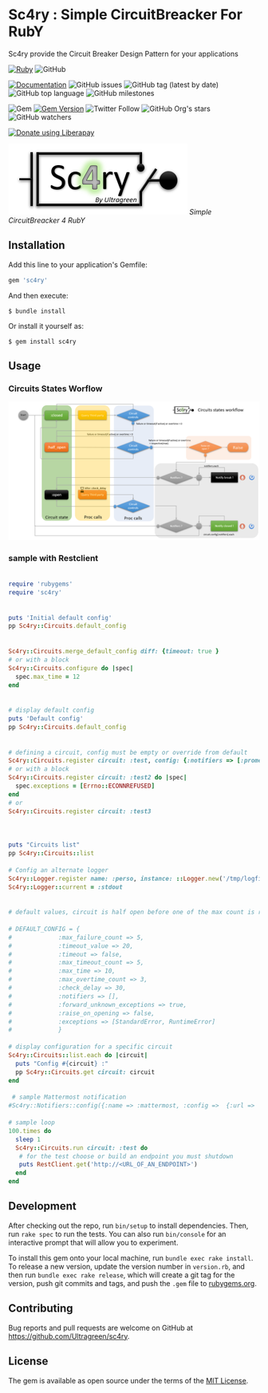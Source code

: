 # Sc4ry : Simple CircuitBreacker For RubY

Sc4ry provide the Circuit Breaker Design Pattern for your applications

[![Ruby](https://github.com/Ultragreen/Sc4ry/workflows/Ruby/badge.svg)](https://github.com/Ultragreen/sc4ry/actions?query=workflow%3ARuby+branch%3Amaster)
![GitHub](https://img.shields.io/github/license/Ultragreen/sc4ry)

[![Documentation](https://img.shields.io/badge/docs-rubydoc.info-brightgreen)](https://rubydoc.info/gems/sc4ry)
![GitHub issues](https://img.shields.io/github/issues/Ultragreen/sc4ry)
![GitHub tag (latest by date)](https://img.shields.io/github/v/tag/Ultragreen/sc4ry)
![GitHub top language](https://img.shields.io/github/languages/top/Ultragreen/sc4ry)
![GitHub milestones](https://img.shields.io/github/milestones/open/Ultragreen/sc4ry)

![Gem](https://img.shields.io/gem/dt/sc4ry)
[![Gem Version](https://badge.fury.io/rb/sc4ry.svg)](https://badge.fury.io/rb/sc4ry)
![Twitter Follow](https://img.shields.io/twitter/follow/Ultragreen?style=social)
![GitHub Org's stars](https://img.shields.io/github/stars/Ultragreen?style=social)
![GitHub watchers](https://img.shields.io/github/watchers/Ultragreen/sc4ry?style=social)

<script src="https://liberapay.com/ruydiaz/widgets/button.js"></script>
<noscript><a href="https://liberapay.com/ruydiaz/donate"><img alt="Donate using Liberapay" src="https://liberapay.com/assets/widgets/donate.svg"></a></noscript>

![Sc4ry logo](assets/images/logo_sc4ry.png) 
_Simple CircuitBreacker 4 RubY_

## Installation

Add this line to your application's Gemfile:

```ruby
gem 'sc4ry'
```

And then execute:

    $ bundle install

Or install it yourself as:

    $ gem install sc4ry

## Usage

### Circuits States Worflow

![Sc4ry workflow](assets/images/sc4ry_workflow.png) 
### sample with Restclient

```ruby

require 'rubygems'
require 'sc4ry'


puts 'Initial default config'
pp Sc4ry::Circuits.default_config


Sc4ry::Circuits.merge_default_config diff: {timeout: true }
# or with a block
Sc4ry::Circuits.configure do |spec|
  spec.max_time = 12
end


# display default config
puts 'Default config'
pp Sc4ry::Circuits.default_config


# defining a circuit, config must be empty or override from default
Sc4ry::Circuits.register circuit: :test, config: {:notifiers => [:prometheus,:mattermost], :exceptions => [Errno::ECONNREFUSED, URI::InvalidURIError] }
# or with a block
Sc4ry::Circuits.register circuit: :test2 do |spec|
  spec.exceptions = [Errno::ECONNREFUSED]
end
# or 
Sc4ry::Circuits.register circuit: :test3



puts "Circuits list"
pp Sc4ry::Circuits::list

# Config an alternate logger
Sc4ry::Logger.register name: :perso, instance: ::Logger.new('/tmp/logfile.log')
Sc4ry::Logger::current = :stdout


# default values, circuit is half open before one of the max count is reached

# DEFAULT_CONFIG = { 
#             :max_failure_count => 5,
#             :timeout_value => 20,
#             :timeout => false,
#             :max_timeout_count => 5,
#             :max_time => 10,
#             :max_overtime_count => 3,
#             :check_delay => 30,
#             :notifiers => [],
#             :forward_unknown_exceptions => true,
#             :raise_on_opening => false,
#             :exceptions => [StandardError, RuntimeError]
#             }

# display configuration for a specific circuit
Sc4ry::Circuits::list.each do |circuit|
  puts "Config #{circuit} :"
  pp Sc4ry::Circuits.get circuit: circuit
end

 # sample Mattermost notification
#Sc4ry::Notifiers::config({:name => :mattermost, :config =>  {:url => 'https://mattermost.mycorp.com', :token => "<TOKEN>"}})

# sample loop
100.times do
  sleep 1
  Sc4ry::Circuits.run circuit: :test do 
   # for the test choose or build an endpoint you must shutdown  
   puts RestClient.get('http://<URL_OF_AN_ENDPOINT>')
  end
end

```

## Development

After checking out the repo, run `bin/setup` to install dependencies. Then, run `rake spec` to run the tests. You can also run `bin/console` for an interactive prompt that will allow you to experiment.

To install this gem onto your local machine, run `bundle exec rake install`. To release a new version, update the version number in `version.rb`, and then run `bundle exec rake release`, which will create a git tag for the version, push git commits and tags, and push the `.gem` file to [rubygems.org](https://rubygems.org).

## Contributing

Bug reports and pull requests are welcome on GitHub at https://github.com/Ultragreen/sc4ry. 

## License

The gem is available as open source under the terms of the [MIT License](https://opensource.org/licenses/MIT).

